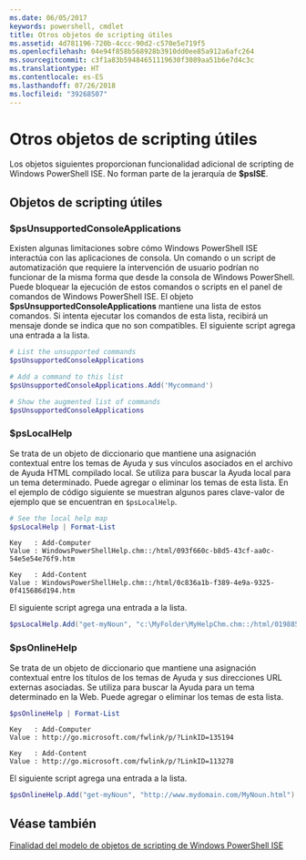 ```yaml
---
ms.date: 06/05/2017
keywords: powershell, cmdlet
title: Otros objetos de scripting útiles
ms.assetid: 4d781196-720b-4ccc-90d2-c570e5e719f5
ms.openlocfilehash: 04e94f858b568928b3910dd0ee85a912a6afc264
ms.sourcegitcommit: c3f1a83b59484651119630f3089aa51b6e7d4c3c
ms.translationtype: HT
ms.contentlocale: es-ES
ms.lasthandoff: 07/26/2018
ms.locfileid: "39268507"
---
```

# <a name="other-useful-scripting-objects"></a>Otros objetos de scripting útiles

Los objetos siguientes proporcionan funcionalidad adicional de scripting de Windows PowerShell ISE. No forman parte de la jerarquía de **$psISE**.

## <a name="useful-scripting-objects"></a>Objetos de scripting útiles

### <a name="psunsupportedconsoleapplications"></a>$psUnsupportedConsoleApplications

Existen algunas limitaciones sobre cómo Windows PowerShell ISE interactúa con las aplicaciones de consola. Un comando o un script de automatización que requiere la intervención de usuario podrían no funcionar de la misma forma que desde la consola de Windows PowerShell. Puede bloquear la ejecución de estos comandos o scripts en el panel de comandos de Windows PowerShell ISE. El objeto **$psUnsupportedConsoleApplications** mantiene una lista de estos comandos. Si intenta ejecutar los comandos de esta lista, recibirá un mensaje donde se indica que no son compatibles. El siguiente script agrega una entrada a la lista.

```powershell
# List the unsupported commands
$psUnsupportedConsoleApplications

# Add a command to this list
$psUnsupportedConsoleApplications.Add('Mycommand')

# Show the augmented list of commands
$psUnsupportedConsoleApplications
```

### <a name="pslocalhelp"></a>$psLocalHelp

Se trata de un objeto de diccionario que mantiene una asignación contextual entre los temas de Ayuda y sus vínculos asociados en el archivo de Ayuda HTML compilado local. Se utiliza para buscar la Ayuda local para un tema determinado. Puede agregar o eliminar los temas de esta lista. En el ejemplo de código siguiente se muestran algunos pares clave-valor de ejemplo que se encuentran en `$psLocalHelp`.

```powershell
# See the local help map
$psLocalHelp | Format-List
```

```output
Key   : Add-Computer
Value : WindowsPowerShellHelp.chm::/html/093f660c-b8d5-43cf-aa0c-54e5e54e76f9.htm

Key   : Add-Content
Value : WindowsPowerShellHelp.chm::/html/0c836a1b-f389-4e9a-9325-0f415686d194.htm
```

El siguiente script agrega una entrada a la lista.

```powershell
$psLocalHelp.Add("get-myNoun", "c:\MyFolder\MyHelpChm.chm::/html/0198854a-1298-57ae-aa0c-87b5e5a84712.htm")
```

### <a name="psonlinehelp"></a>$psOnlineHelp

Se trata de un objeto de diccionario que mantiene una asignación contextual entre los títulos de los temas de Ayuda y sus direcciones URL externas asociadas. Se utiliza para buscar la Ayuda para un tema determinado en la Web. Puede agregar o eliminar los temas de esta lista.

```powershell
$psOnlineHelp | Format-List
```

```output
Key   : Add-Computer
Value : http://go.microsoft.com/fwlink/p/?LinkID=135194

Key   : Add-Content
Value : http://go.microsoft.com/fwlink/p/?LinkID=113278
```

El siguiente script agrega una entrada a la lista.

```powershell
$psOnlineHelp.Add("get-myNoun", "http://www.mydomain.com/MyNoun.html")
```

## <a name="see-also"></a>Véase también

[Finalidad del modelo de objetos de scripting de Windows PowerShell ISE](../../core-powershell/ise/Purpose-of-the-Windows-PowerShell-ISE-Scripting-Object-Model.md)